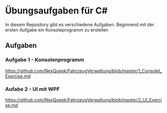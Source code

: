 # Übungsaufgaben für C#

In diesem Repository gibt es verschiedene Aufgaben. 
Beginnend mit der ersten Aufgabe ein Konsoleprogramm zu erstellen 

## Aufgaben

### Aufgabe 1 - Konsolenprogramm
https://github.com/NexQueek/FahrzeugVerwaltung/blob/master/1_ConsoleI_Exercise.md

### Aufabe 2 - UI mit WPF
https://github.com/NexQueek/FahrzeugVerwaltung/blob/master/2_UI_Exercise.md
